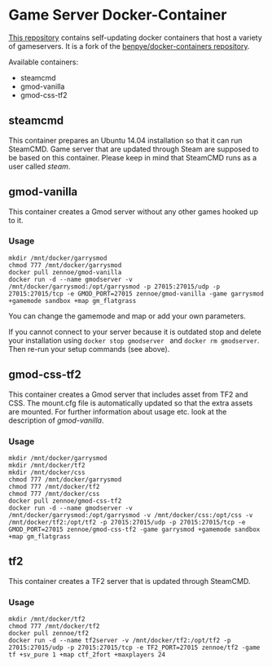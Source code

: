 # Game Server Docker-Container
[This repository](https://github.com/Zennoe/docker-gameservers) contains self-updating docker containers that host a variety of gameservers. It is a fork of the [benpye/docker-containers repository](https://github.com/benpye/docker-containers).

Available containers:
- steamcmd
- gmod-vanilla
- gmod-css-tf2

## steamcmd
This container prepares an Ubuntu 14.04 installation so that it can run SteamCMD. Game server that are updated through Steam are supposed to be based on this container. Please keep in mind that SteamCMD runs as a user called _steam_.

## gmod-vanilla
This container creates a Gmod server without any other games hooked up to it.

### Usage

    mkdir /mnt/docker/garrysmod
    chmod 777 /mnt/docker/garrysmod
    docker pull zennoe/gmod-vanilla
    docker run -d --name gmodserver -v /mnt/docker/garrysmod:/opt/garrysmod -p 27015:27015/udp -p 27015:27015/tcp -e GMOD_PORT=27015 zennoe/gmod-vanilla -game garrysmod +gamemode sandbox +map gm_flatgrass
    
You can change the gamemode and map or add your own parameters.

If you cannot connect to your server because it is outdated stop and delete your installation using `docker stop gmodserver ` and `docker rm gmodserver`. Then re-run your setup commands (see above).

## gmod-css-tf2
This container creates a Gmod server that includes asset from TF2 and CSS. The mount.cfg file is automatically updated so that the extra assets are mounted. For further information about usage etc. look at the description of _gmod-vanilla_.

### Usage

    mkdir /mnt/docker/garrysmod
    mkdir /mnt/docker/tf2
    mkdir /mnt/docker/css
    chmod 777 /mnt/docker/garrysmod
    chmod 777 /mnt/docker/tf2
    chmod 777 /mnt/docker/css
    docker pull zennoe/gmod-css-tf2
    docker run -d --name gmodserver -v /mnt/docker/garrysmod:/opt/garrysmod -v /mnt/docker/css:/opt/css -v /mnt/docker/tf2:/opt/tf2 -p 27015:27015/udp -p 27015:27015/tcp -e GMOD_PORT=27015 zennoe/gmod-css-tf2 -game garrysmod +gamemode sandbox +map gm_flatgrass

## tf2
This container creates a TF2 server that is updated through SteamCMD.

### Usage

    mkdir /mnt/docker/tf2
    chmod 777 /mnt/docker/tf2
    docker pull zennoe/tf2
    docker run -d --name tf2server -v /mnt/docker/tf2:/opt/tf2 -p 27015:27015/udp -p 27015:27015/tcp -e TF2_PORT=27015 zennoe/tf2 -game tf +sv_pure 1 +map ctf_2fort +maxplayers 24
